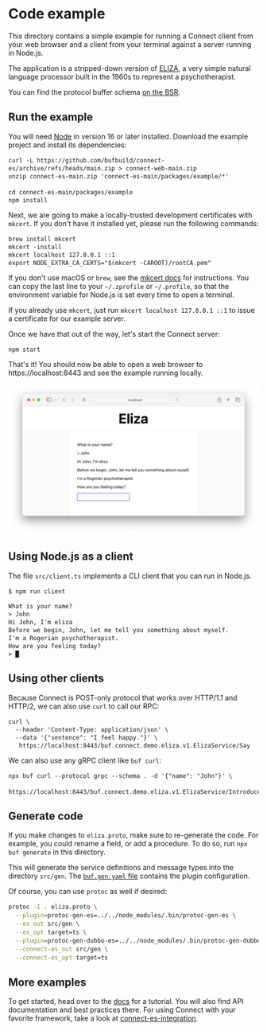 # Code example

This directory contains a simple example for running a Connect client from your web browser and a
client from your terminal against a server running in Node.js.

The application is a stripped-down version of [ELIZA](https://en.wikipedia.org/wiki/ELIZA), a very
simple natural language processor built in the 1960s to represent a psychotherapist.

You can find the protocol buffer schema [on the BSR](https://buf.build/bufbuild/eliza/tree/main:buf/connect/demo/eliza/v1/eliza.proto).

## Run the example

You will need [Node](https://nodejs.org/en/download/) in version 16 or later installed. Download
the example project and install its dependencies:

```shell
curl -L https://github.com/bufbuild/connect-es/archive/refs/heads/main.zip > connect-web-main.zip
unzip connect-es-main.zip 'connect-es-main/packages/example/*'

cd connect-es-main/packages/example
npm install
```

Next, we are going to make a locally-trusted development certificates with `mkcert`.
If you don't have it installed yet, please run the following commands:

```shell
brew install mkcert
mkcert -install
mkcert localhost 127.0.0.1 ::1
export NODE_EXTRA_CA_CERTS="$(mkcert -CAROOT)/rootCA.pem"
```

If you don't use macOS or `brew`, see the [mkcert docs](https://github.com/FiloSottile/mkcert#installation)
for instructions. You can copy the last line to your `~/.zprofile` or `~/.profile`, so that
the environment variable for Node.js is set every time to open a terminal.

If you already use `mkcert`, just run `mkcert localhost 127.0.0.1 ::1` to issue a certificate
for our example server.

Once we have that out of the way, let's start the Connect server:

```shell
npm start
```

That's it! You should now be able to open a web browser to https://localhost:8443 and see the
example running locally.

![Screenshot](README.png)

## Using Node.js as a client

The file `src/client.ts` implements a CLI client that you can run in Node.js.

```shell
$ npm run client
```

```
What is your name?
> John
Hi John, I'm eliza
Before we begin, John, let me tell you something about myself.
I'm a Rogerian psychotherapist.
How are you feeling today?
> █
```

## Using other clients

Because Connect is POST-only protocol that works over HTTP/1.1 and HTTP/2, we can also use
`curl` to call our RPC:

```shell
curl \
  --header 'Content-Type: application/json' \
  --data '{"sentence": "I feel happy."}' \
   https://localhost:8443/buf.connect.demo.eliza.v1.ElizaService/Say
```

We can also use any gRPC client like `buf curl`:

```shell
npx buf curl --protocol grpc --schema . -d '{"name": "John"}' \
   https://localhost:8443/buf.connect.demo.eliza.v1.ElizaService/Introduce
```

## Generate code

If you make changes to `eliza.proto`, make sure to re-generate the code. For example, you could rename a field, or
add a procedure. To do so, run `npx buf generate` in this directory.

This will generate the service definitions and message types into the directory `src/gen`. The
[`buf.gen.yaml` file](./buf.gen.yaml) contains the plugin configuration.

Of course, you can use `protoc` as well if desired:

```bash
protoc -I . eliza.proto \
  --plugin=protoc-gen-es=../../node_modules/.bin/protoc-gen-es \
  --es_out src/gen \
  --es_opt target=ts \
  --plugin=protoc-gen-dubbo-es=../../node_modules/.bin/protoc-gen-dubbo-es \
  --connect-es_out src/gen \
  --connect-es_opt target=ts
```

## More examples

To get started, head over to the [docs](https://connect.build/docs/web/getting-started)
for a tutorial. You will also find API documentation and best practices there.
For using Connect with your favorite framework, take a look at
[connect-es-integration](https://github.com/bufbuild/connect-es-integration).
